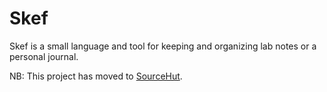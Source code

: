 Skef
====

Skef is a small language and tool for keeping and organizing lab notes or a
personal journal. 

NB: This project has moved to [SourceHut](https://git.sr.ht/~jelle/Skef/).
